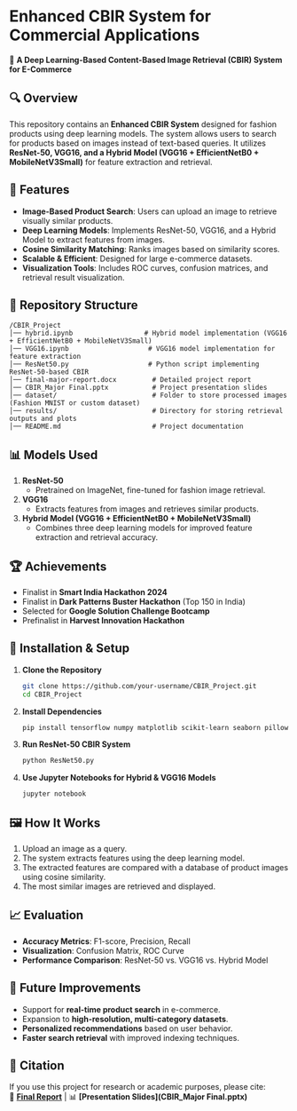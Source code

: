 # **Enhanced CBIR System for Commercial Applications**

🚀 **A Deep Learning-Based Content-Based Image Retrieval (CBIR) System for E-Commerce**  

## 🔍 Overview  
This repository contains an **Enhanced CBIR System** designed for fashion products using deep learning models. The system allows users to search for products based on images instead of text-based queries. It utilizes **ResNet-50, VGG16, and a Hybrid Model (VGG16 + EfficientNetB0 + MobileNetV3Small)** for feature extraction and retrieval.

## 📌 Features  
- **Image-Based Product Search**: Users can upload an image to retrieve visually similar products.  
- **Deep Learning Models**: Implements ResNet-50, VGG16, and a Hybrid Model to extract features from images.  
- **Cosine Similarity Matching**: Ranks images based on similarity scores.  
- **Scalable & Efficient**: Designed for large e-commerce datasets.  
- **Visualization Tools**: Includes ROC curves, confusion matrices, and retrieval result visualization.  

## 📂 Repository Structure  
```
/CBIR_Project
│── hybrid.ipynb                  # Hybrid model implementation (VGG16 + EfficientNetB0 + MobileNetV3Small)
│── VGG16.ipynb                    # VGG16 model implementation for feature extraction
│── ResNet50.py                    # Python script implementing ResNet-50-based CBIR
│── final-major-report.docx         # Detailed project report
│── CBIR_Major Final.pptx           # Project presentation slides
│── dataset/                        # Folder to store processed images (Fashion MNIST or custom dataset)
│── results/                        # Directory for storing retrieval outputs and plots
│── README.md                       # Project documentation
```

## 📊 Models Used  
1. **ResNet-50**  
   - Pretrained on ImageNet, fine-tuned for fashion image retrieval.  
2. **VGG16**  
   - Extracts features from images and retrieves similar products.  
3. **Hybrid Model (VGG16 + EfficientNetB0 + MobileNetV3Small)**  
   - Combines three deep learning models for improved feature extraction and retrieval accuracy.  

## 🏆 Achievements  
- Finalist in **Smart India Hackathon 2024**  
- Finalist in **Dark Patterns Buster Hackathon** (Top 150 in India)  
- Selected for **Google Solution Challenge Bootcamp**  
- Prefinalist in **Harvest Innovation Hackathon**  

## 🔧 Installation & Setup  
1. **Clone the Repository**  
   ```bash
   git clone https://github.com/your-username/CBIR_Project.git
   cd CBIR_Project
   ```
2. **Install Dependencies**  
   ```bash
   pip install tensorflow numpy matplotlib scikit-learn seaborn pillow
   ```
3. **Run ResNet-50 CBIR System**  
   ```bash
   python ResNet50.py
   ```
4. **Use Jupyter Notebooks for Hybrid & VGG16 Models**  
   ```bash
   jupyter notebook
   ```

## 🖼️ How It Works  
1. Upload an image as a query.  
2. The system extracts features using the deep learning model.  
3. The extracted features are compared with a database of product images using cosine similarity.  
4. The most similar images are retrieved and displayed.  

## 📈 Evaluation  
- **Accuracy Metrics**: F1-score, Precision, Recall  
- **Visualization**: Confusion Matrix, ROC Curve  
- **Performance Comparison**: ResNet-50 vs. VGG16 vs. Hybrid Model  

## 🔮 Future Improvements  
- Support for **real-time product search** in e-commerce.  
- Expansion to **high-resolution, multi-category datasets**.  
- **Personalized recommendations** based on user behavior.  
- **Faster search retrieval** with improved indexing techniques.  

## 📜 Citation  
If you use this project for research or academic purposes, please cite:  
📄 **[Final Report](final-major-report.docx)** | 📊 **[Presentation Slides](CBIR_Major Final.pptx)**  
